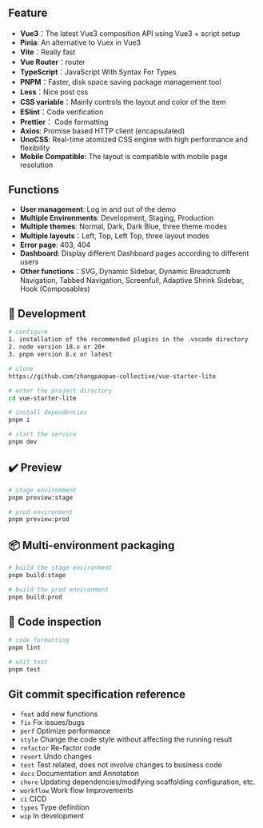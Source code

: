 ## Feature

- **Vue3**：The latest Vue3 composition API using Vue3 + script setup
- **Pinia**: An alternative to Vuex in Vue3
- **Vite**：Really fast
- **Vue Router**：router
- **TypeScript**：JavaScript With Syntax For Types
- **PNPM**：Faster, disk space saving package management tool
- **Less**：Nice post css
- **CSS variable**：Mainly controls the layout and color of the item
- **ESlint**：Code verification
- **Prettier**： Code formatting
- **Axios**: Promise based HTTP client (encapsulated)
- **UnoCSS**: Real-time atomized CSS engine with high performance and flexibility
- **Mobile Compatible**: The layout is compatible with mobile page resolution

## Functions

- **User management**: Log in and out of the demo
- **Multiple Environments**: Development, Staging, Production
- **Multiple themes**: Normal, Dark, Dark Blue, three theme modes
- **Multiple layouts**：Left, Top, Left Top, three layout modes
- **Error page**: 403, 404
- **Dashboard**: Display different Dashboard pages according to different users
- **Other functions**：SVG, Dynamic Sidebar, Dynamic Breadcrumb Navigation, Tabbed Navigation, Screenfull, Adaptive Shrink Sidebar, Hook (Composables)

## 🚀 Development

```bash
# configure
1. installation of the recommended plugins in the .vscode directory
2. node version 18.x or 20+
3. pnpm version 8.x or latest

# clone
https://github.com/zhangpaopao-collective/vue-starter-lite

# enter the project directory
cd vue-starter-lite

# install dependencies
pnpm i

# start the service
pnpm dev
```

## ✔️ Preview

```bash
# stage environment
pnpm preview:stage

# prod environment
pnpm preview:prod
```

## 📦️ Multi-environment packaging

```bash
# build the stage environment
pnpm build:stage

# build the prod environment
pnpm build:prod
```

## 🔧 Code inspection

```bash
# code formatting
pnpm lint

# unit test
pnpm test
```

## Git commit specification reference

- `feat` add new functions
- `fix` Fix issues/bugs
- `perf` Optimize performance
- `style` Change the code style without affecting the running result
- `refactor` Re-factor code
- `revert` Undo changes
- `test` Test related, does not involve changes to business code
- `docs` Documentation and Annotation
- `chore` Updating dependencies/modifying scaffolding configuration, etc.
- `workflow` Work flow Improvements
- `ci` CICD
- `types` Type definition
- `wip` In development
